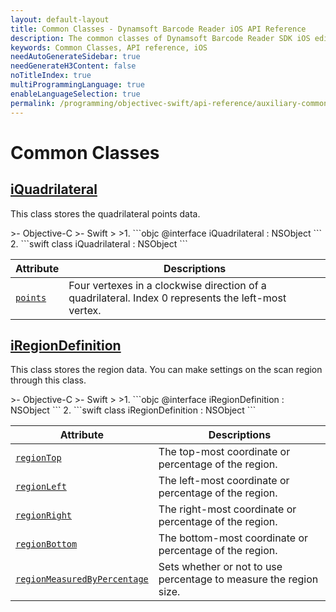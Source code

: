 ```yaml
---
layout: default-layout
title: Common Classes - Dynamsoft Barcode Reader iOS API Reference
description: The common classes of Dynamsoft Barcode Reader SDK iOS edition such as point, quadrilateral, & region definition.
keywords: Common Classes, API reference, iOS
needAutoGenerateSidebar: true
needGenerateH3Content: false
noTitleIndex: true
multiProgrammingLanguage: true
enableLanguageSelection: true
permalink: /programming/objectivec-swift/api-reference/auxiliary-common-classes-v9.6.20.html
---
```


# Common Classes

## [iQuadrilateral](auxiliary-iQuadrilateral.html)

This class stores the quadrilateral points data.

<div class="sample-code-prefix"></div>
>- Objective-C
>- Swift
>
>1. 
```objc
@interface iQuadrilateral : NSObject
```
2. 
```swift
class iQuadrilateral : NSObject
```

| Attribute | Descriptions |
|---------- | ------------ |
| [`points`](auxiliary-iQuadrilateral.html#points) | Four vertexes in a clockwise direction of a quadrilateral. Index 0 represents the left-most vertex. |

## [iRegionDefinition](auxiliary-iRegionDefinition.html)

This class stores the region data. You can make settings on the scan region through this class.

<div class="sample-code-prefix"></div>
>- Objective-C
>- Swift
>
>1. 
```objc
@interface iRegionDefinition : NSObject
```
2. 
```swift
class iRegionDefinition : NSObject
```

| Attribute | Descriptions |
|---------- | ------------ |
| [`regionTop`](auxiliary-iRegionDefinition.html#regiontop) | The top-most coordinate or percentage of the region. |
| [`regionLeft`](auxiliary-iRegionDefinition.html#regionleft) | The left-most coordinate or percentage of the region. |
| [`regionRight`](auxiliary-iRegionDefinition.html#regionright) | The right-most coordinate or percentage of the region. |
| [`regionBottom`](auxiliary-iRegionDefinition.html#regionbottom) | The bottom-most coordinate or percentage of the region. |
| [`regionMeasuredByPercentage`](auxiliary-iRegionDefinition.html#regionmeasuredbypercentage) | Sets whether or not to use percentage to measure the region size. |

